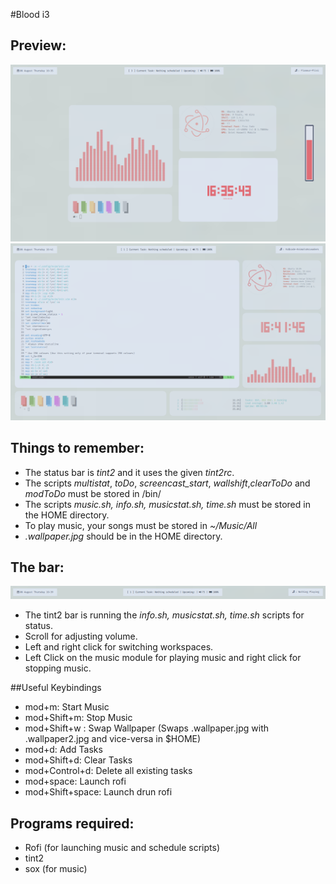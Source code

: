 #Blood i3 
## Preview:

![Preview](preview.png)
![Preview](preview2.png)

## Things to remember:
* The status bar is *tint2* and it uses the given *tint2rc*.
* The scripts *multistat*, *toDo*, *screencast_start*, *wallshift*,*clearToDo* and *modToDo* must be stored in /bin/
* The scripts *music.sh, info.sh, musicstat.sh, time.sh* must be stored in the HOME directory.
* To play music, your songs must be stored in *~/Music/All*
* *.wallpaper.jpg* should be in the HOME directory.

## The bar:
![Tint2 Bar](tint2_bar.png)
* The tint2 bar is running the *info.sh, musicstat.sh, time.sh* scripts for status.
* Scroll for adjusting volume.
* Left and right click for switching workspaces.
* Left Click on the music module for playing music and right click for stopping music.

##Useful Keybindings
* mod+m: Start Music
* mod+Shift+m:  Stop Music
* mod+Shift+w : Swap Wallpaper (Swaps .wallpaper.jpg with .wallpaper2.jpg and vice-versa in $HOME)
* mod+d: Add Tasks
* mod+Shift+d: Clear Tasks
* mod+Control+d: Delete all existing tasks
* mod+space: Launch rofi
* mod+Shift+space: Launch drun rofi


## Programs required:
* Rofi (for launching music and schedule scripts)
* tint2
* sox (for music)
